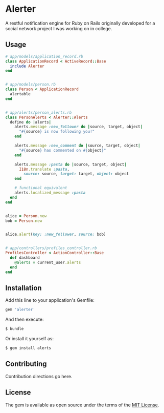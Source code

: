 # Alerter

A restful notification engine for Ruby on Rails originally developed for a
social network project I was working on in college.

## Usage

```ruby
# app/models/application_record.rb
class ApplicationRecord < ActiveRecord::Base
  include Alerter
end


# app/models/person.rb
class Person < ApplicationRecord
  alertable
end


# app/alerts/person_alerts.rb
class PersonAlerts < Alerter::Alerts
  define do |alerts|
    alerts.message :new_follower do |source, target, object|
      "#{source} is now following you!"
    end

    alerts.message :new_comment do |source, target, object|
      "#{source} has commented on #{object}"
    end

    alerts.message :pasta do |source, target, object|
      I18n.translate :pasta,
        source: source, target: target, object: object
    end

    # functional equivalent
    alerts.localized_message :pasta
  end
end


alice = Person.new
bob = Person.new


alice.alert(key: :new_follower, source: bob)


# app/controllers/profiles_controller.rb
ProfilesController < ActionController::Base
  def dashboard
    @alerts = current_user.alerts
  end
end
```

## Installation
Add this line to your application's Gemfile:

```ruby
gem 'alerter'
```

And then execute:
```bash
$ bundle
```

Or install it yourself as:
```bash
$ gem install alerts
```

## Contributing
Contribution directions go here.

## License
The gem is available as open source under the terms of the [MIT License](http://opensource.org/licenses/MIT).
